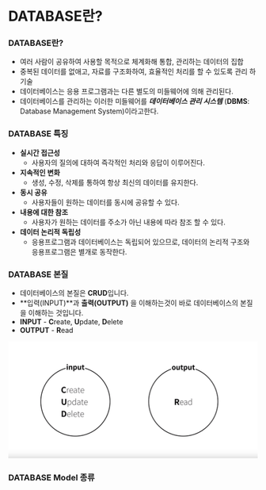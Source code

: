 # DATABASE란?

### DATABASE란? 

* 여러 사람이 공유하여 사용할 목적으로 체계화해 통합, 관리하는 데이터의 집합 
* 중복된 데이터를 없애고, 자료를 구조화하여, 효율적인 처리를 할 수 있도록 관리 하 기술 
* 데이터베이스는 응용 프로그램과는 다른 별도의 미들웨어에 의해 관리된다.
* 데이터베이스를 관리하는 이러한 미들웨어를 _**데이터베이스 관리 시스템**_ \(**DBMS**: Database Management System\)이라고한다.

### DATABASE 특징

* **실시간 접근성**
  * 사용자의 질의에 대하여 즉각적인 처리와 응답이 이루어진다.
* **지속적인 변화**
  * 생성, 수정, 삭제를 통하여 항상 최신의 데이터를 유지한다.
* **동시 공유** 
  * 사용자들이 원하는 데이터를 동시에 공유할 수 있다.
* **내용에 대한 참조** 
  * 사용자가 원하는 데이터를 주소가 아닌 내용에 따라 참조 할 수 있다.
* **데이터 논리적 독립성** 
  * 응용프로그램과 데이터베이스는 독립되어 있으므로, 데이터의 논리적 구조와 응용프로그램은 별개로 동작한다.

### DATABASE 본질

* 데이터베이스의 본질은 **CRUD**입니다.
* **입력\(INPUT\)**과 **출력\(OUTPUT\)** 을 이해하는것이 바로 데이터베이스의 본질을 이해하는 것입니다.
* **INPUT** - **C**reate, **U**pdate, **D**elete
* **OUTPUT** - **R**ead

![from. &#xC0DD;&#xD65C;&#xCF54;&#xB529; &#xB370;&#xC774;&#xD130;&#xBCA0;&#xC774;&#xC2A4;&#xC758; &#xBCF8;&#xC9C8; ](../../.gitbook/assets/db01.png)

### DATABASE Model 종류



